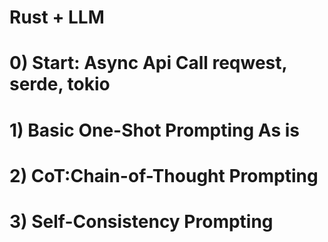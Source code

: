 # Rust + LLM

# 0) Start: Async Api Call reqwest, serde, tokio
# 1) Basic One-Shot Prompting As is
# 2) CoT:Chain-of-Thought Prompting
# 3) Self-Consistency Prompting
